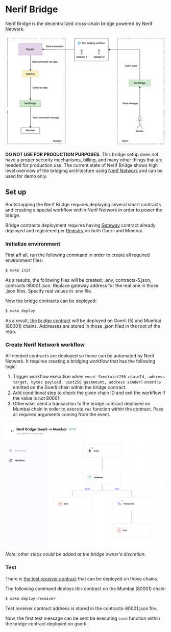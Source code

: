 # Nerif Bridge

Nerif Bridge is the decentralized cross-chain bridge powered by Nerif Network.

![structure.png](./docs/structure.png)

**DO NOT USE FOR PRODUCTION PURPOSES.** 
This bridge setup does not have a proper security mechanisms, billing, and many other things that are needed for production use.
The current state of Nerif Bridge shows high level overview of the bridging architecture using [Nerif Network](https://nerif.network) and can be used for demo only.

## Set up

Bootstrapping the Nerif Bridge requires deploying several smart contracts and creating a special workflow within Nerif Network in order to power the bridge.

Bridge contracts deployment requires having [Gateway](https://github.com/nerifnetwork/contracts/blob/main/contracts/operational/Gateway.sol) contract already deployed and registered per [Registry](https://github.com/nerifnetwork/contracts/blob/main/contracts/operational/Registry.sol#L244) on both Goerli and Mumbai.

### Initialize environment

First aff all, run the following command in order to create all required environment files:

```bash
$ make init
```

As a results, the following files will be created: .env, contracts-5.json, contracts-80001.json.
Replace gateway address for the real one in those .json files. Specify real values in .env file.

Now the bridge contracts can be deployed:

```bash
$ make deploy
```

As a result, [the bridge contract](./contracts/bridge/NerifBridge.sol) will be deployed on Goerli (5) and Mumbai (80001) chains.
Addresses are stored in those .json filed in the root of the repo.

### Create Nerif Network workflow

All needed contracts are deployed so those can be automated by Nerif Network.
It requires creating a bridging workflow that has the following logic:

1. Trigger workflow execution when `event Send(uint256 chainId, address target, bytes payload, uint256 gasAmount, address sender)` event is emitted on the Goerli chain within the bridge contract.
2. Add conditional step to check the given chain ID and exit the workflow if the value is not 80001.
3. Otherwise, send a transaction to the bridge contract deployed on Mumbai chain in order to execute `rec` function within the contract. Pass all required arguments coming from the event.

![workflow.png](./docs/workflow.png)

*Note: other steps could be added at the bridge owner's discretion.*

### Test

There is [the test receiver contract](./contracts/test/TestReceiver.sol) that can be deployed on those chains.

The following command deploys this contract on the Mumbai (80001) chain:

```bash
$ make deploy-receiver
```

Test receiver contract address is stored in the contracts-80001.json file.

Now, the first test message can be sent be executing `send` function within the bridge contract deployed on goerli.